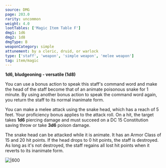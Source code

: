 ```yaml
---
source: DMG
page: 203.0
rarity: uncommon
weight: 4.0
lootTables: ['Magic Item Table F']
dmg1: 1d6
dmg2: 1d8
dmgType: B
weaponCategory: simple
attunement: by a cleric, druid, or warlock
type: ['staff', 'weapon', 'simple weapon', 'melee weapon']
tag: item/magic
---
```


**1d6, bludgeoning - versatile (1d8)**

You can use a bonus action to speak this staff's command word and make the head of the staff become that of an animate poisonous snake for 1 minute. By using another bonus action to speak the command word again, you return the staff to its normal inanimate form.

You can make a melee attack using the snake head, which has a reach of 5 feet. Your proficiency bonus applies to the attack roll. On a hit, the target takes **1d6** piercing damage and must succeed on a DC 15 Constitution saving throw or take **3d6** poison damage.

The snake head can be attacked while it is animate. It has an Armor Class of 15 and 20 hit points. If the head drops to 0 hit points, the staff is destroyed. As long as it's not destroyed, the staff regains all lost hit points when it reverts to its inanimate form.


![|600](https://5e.tools/img/items/DMG/Staff%20of%20the%20Adder.jpg)